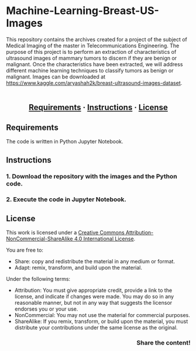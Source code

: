 # Machine-Learning-Breast-US-Images

This repository contains the archives created for a project of the subject of Medical Imaging of the master in Telecommunications Engineering. The purpose of this project is to perform an extraction of characteristics of ultrasound images of mammary tumors to discern if they are benign or malignant. Once the characteristics have been extracted, we will address different machine learning techniques to classify tumors as benign or malignant.
Images can be downloaded at https://www.kaggle.com/aryashah2k/breast-ultrasound-images-dataset.
<br /> <br />

<h2 align = center>
	<a href="#about">Requirements</a>
	<span> · </span>
	<a href="#instructions">Instructions</a>
	<span> · </span>
	<a href="#license">License</a>
</h2>

## Requirements
The code is written in Python Jupyter Notebook.

## Instructions

### 1. Download the repository with the images and the Python code.

### 2. Execute the code in Jupyter Notebook. 

## License
This work is licensed under a [Creative Commons Attribution-NonCommercial-ShareAlike 4.0 International License](http://creativecommons.org/licenses/by-nc-sa/4.0/).

You are free to:
* Share: copy and redistribute the material in any medium or format.
* Adapt: remix, transform, and build upon the material.

Under the following terms:
* Attribution: You must give appropriate credit, provide a link to the license, and indicate if changes were made. You may do so in any reasonable manner, but not in any way that suggests the licensor endorses you or your use.
* NonCommercial: You may not use the material for commercial purposes.
* ShareAlike: If you remix, transform, or build upon the material, you must distribute your contributions under the same license as the original.

<h3 align = right>Share the content!</h3>
